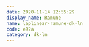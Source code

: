 ```yaml
---
date: 2020-11-14 12:55:29
display_name: Ramune
name: laplinear-ramune-dk-ln
code: e92a
category: dk-ln
---
```

